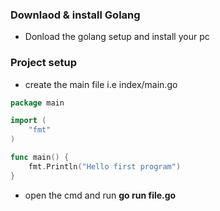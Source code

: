 ### Downlaod & install Golang
* Donload the golang setup and install your pc

### Project setup
* create the main file i.e index/main.go
```go
package main

import (
	"fmt"
)

func main() {
	fmt.Println("Hello first program")
}
```
* open the cmd and run **go run file.go**